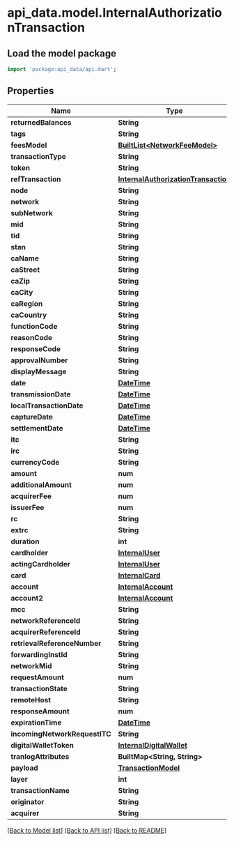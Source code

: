 # api_data.model.InternalAuthorizationTransaction

## Load the model package
```dart
import 'package:api_data/api.dart';
```

## Properties
Name | Type | Description | Notes
------------ | ------------- | ------------- | -------------
**returnedBalances** | **String** |  | [optional] 
**tags** | **String** |  | [optional] 
**feesModel** | [**BuiltList&lt;NetworkFeeModel&gt;**](NetworkFeeModel.md) |  | [optional] 
**transactionType** | **String** |  | 
**token** | **String** |  | 
**refTransaction** | [**InternalAuthorizationTransaction**](InternalAuthorizationTransaction.md) |  | [optional] 
**node** | **String** |  | 
**network** | **String** |  | 
**subNetwork** | **String** |  | 
**mid** | **String** |  | [optional] 
**tid** | **String** |  | [optional] 
**stan** | **String** |  | [optional] 
**caName** | **String** |  | [optional] 
**caStreet** | **String** |  | [optional] 
**caZip** | **String** |  | [optional] 
**caCity** | **String** |  | [optional] 
**caRegion** | **String** |  | [optional] 
**caCountry** | **String** |  | [optional] 
**functionCode** | **String** |  | [optional] 
**reasonCode** | **String** |  | [optional] 
**responseCode** | **String** |  | [optional] 
**approvalNumber** | **String** |  | [optional] 
**displayMessage** | **String** |  | [optional] 
**date** | [**DateTime**](DateTime.md) |  | [optional] 
**transmissionDate** | [**DateTime**](DateTime.md) |  | [optional] 
**localTransactionDate** | [**DateTime**](DateTime.md) |  | [optional] 
**captureDate** | [**DateTime**](DateTime.md) |  | [optional] 
**settlementDate** | [**DateTime**](DateTime.md) |  | [optional] 
**itc** | **String** |  | [optional] 
**irc** | **String** |  | [optional] 
**currencyCode** | **String** |  | [optional] 
**amount** | **num** |  | [optional] 
**additionalAmount** | **num** |  | [optional] 
**acquirerFee** | **num** |  | [optional] 
**issuerFee** | **num** |  | [optional] 
**rc** | **String** |  | [optional] 
**extrc** | **String** |  | [optional] 
**duration** | **int** |  | [optional] 
**cardholder** | [**InternalUser**](InternalUser.md) |  | [optional] 
**actingCardholder** | [**InternalUser**](InternalUser.md) |  | [optional] 
**card** | [**InternalCard**](InternalCard.md) |  | [optional] 
**account** | [**InternalAccount**](InternalAccount.md) |  | [optional] 
**account2** | [**InternalAccount**](InternalAccount.md) |  | [optional] 
**mcc** | **String** |  | [optional] 
**networkReferenceId** | **String** |  | [optional] 
**acquirerReferenceId** | **String** |  | [optional] 
**retrievalReferenceNumber** | **String** |  | [optional] 
**forwardingInstId** | **String** |  | [optional] 
**networkMid** | **String** |  | [optional] 
**requestAmount** | **num** |  | [optional] 
**transactionState** | **String** |  | [optional] 
**remoteHost** | **String** |  | [optional] 
**responseAmount** | **num** |  | [optional] 
**expirationTime** | [**DateTime**](DateTime.md) |  | [optional] 
**incomingNetworkRequestITC** | **String** |  | [optional] 
**digitalWalletToken** | [**InternalDigitalWallet**](InternalDigitalWallet.md) |  | [optional] 
**tranlogAttributes** | **BuiltMap&lt;String, String&gt;** |  | [optional] 
**payload** | [**TransactionModel**](TransactionModel.md) |  | [optional] 
**layer** | **int** |  | [optional] 
**transactionName** | **String** |  | [optional] 
**originator** | **String** |  | [optional] 
**acquirer** | **String** |  | [optional] 

[[Back to Model list]](../README.md#documentation-for-models) [[Back to API list]](../README.md#documentation-for-api-endpoints) [[Back to README]](../README.md)


